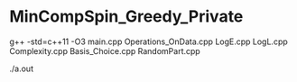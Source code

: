 # MinCompSpin_Greedy_Private

g++ -std=c++11 -O3 main.cpp Operations_OnData.cpp LogE.cpp LogL.cpp Complexity.cpp Basis_Choice.cpp RandomPart.cpp

./a.out
